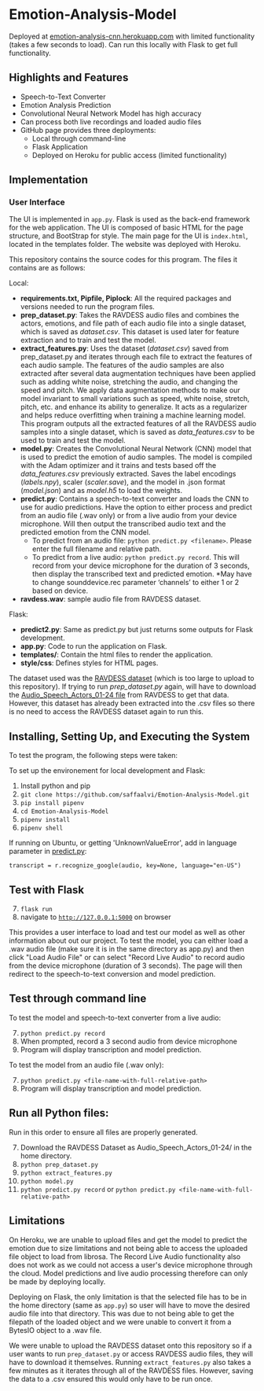 # Emotion-Analysis-Model

Deployed at [emotion-analysis-cnn.herokuapp.com](https://emotion-analysis-cnn.herokuapp.com/) with limited functionality (takes a few seconds to load). Can run this locally with Flask to get full functionality.

## Highlights and Features

- Speech-to-Text Converter
- Emotion Analysis Prediction
- Convolutional Neural Network Model has high accuracy
- Can process both live recordings and loaded audio files
- GitHub page provides three deployments:
  - Local through command-line
  - Flask Application
  - Deployed on Heroku for public access (limited functionality)

## Implementation

### User Interface

The UI is implemented in `app.py`. Flask is used as the back-end framework for the web application. The UI is composed of basic HTML for the page structure, and BootStrap for style. The main page for the UI is `index.html`, located in the templates folder. The website was deployed with Heroku.

This repository contains the source codes for this program. The files it contains are as follows:

Local:
- **requirements.txt, Pipfile, Piplock**: All the required packages and versions needed to run the program files.
- **prep_dataset.py**: Takes the RAVDESS audio files and combines the actors, emotions, and file path of each audio file into a single dataset, which is saved as _dataset.csv_. This dataset is used later for feature extraction and to train and test the model.
- **extract_features.py**: Uses the dataset (_dataset.csv_) saved from prep_dataset.py and iterates through each file to extract the features of each audio sample. The features of the audio samples are also extracted after several data augmentation techniques have been applied such as adding white noise, stretching the audio, and changing the speed and pitch. We apply data augmentation methods to make our model invariant to small variations such as speed, white noise, stretch, pitch, etc. and enhance its ability to generalize. It acts as a regularizer and helps reduce overfitting when training a machine learning model. This program outputs all the extracted features of all the RAVDESS audio samples into a single dataset, which is saved as _data_features.csv_ to be used to train and test the model.
- **model.py**: Creates the Convolutional Neural Network (CNN) model that is used to predict the emotion of audio samples. The model is compiled with the Adam optimizer and it trains and tests based off the _data_features.csv_ previously extracted. Saves the label encodings (_labels.npy_), scaler (_scaler.save_), and the model in .json format (_model.json_) and as _model.h5_ to load the weights. 
- **predict.py**: Contains a speech-to-text converter and loads the CNN to use for audio predictions. Have the option to either process and predict from an audio file (.wav only) or from a live audio from your device microphone. Will then output the transcribed audio text and the predicted emotion from the CNN model.
  - To predict from an audio file: `python predict.py <filename>`. Please enter the full filename and relative path.
  - To predict from a live audio: `python predict.py record`. This will record from your device microphone for the duration of 3 seconds, then display the transcribed text and predicted emotion. *May have to change sounddevice.rec parameter ‘channels’ to either 1 or 2 based on device.
- **ravdess.wav**: sample audio file from RAVDESS dataset.

Flask:
- **predict2.py**: Same as predict.py but just returns some outputs for Flask development.
- **app.py**: Code to run the application on Flask.
- **templates/**: Contain the html files to render the application.
- **style/css**: Defines styles for HTML pages.

The dataset used was the [RAVDESS dataset](https://smartlaboratory.org/ravdess/) (which is too large to upload to this repository). If trying to run _prep_dataset.py_ again, will have to download the [Audio_Speech_Actors_01-24 file](https://zenodo.org/record/1188976#.Yl54V5OZP0o) from RAVDESS to get that data. However, this dataset has already been extracted into the .csv files so there is no need to access the RAVDESS dataset again to run this.

## Installing, Setting Up, and Executing the System

To test the program, the following steps were taken:

To set up the environement for local development and Flask:
1. Install python and pip
2. `git clone https://github.com/saffaalvi/Emotion-Analysis-Model.git`
3. `pip install pipenv`
4. `cd Emotion-Analysis-Model`
5. `pipenv install`
6. `pipenv shell`

If running on Ubuntu, or getting 'UnknownValueError', add in language parameter in [predict.py](https://github.com/saffaalvi/Emotion-Analysis-Model/blob/main/predict.py#L48):

`transcript = r.recognize_google(audio, key=None, language="en-US")`

## Test with Flask
7. `flask run`
8. navigate to [`http://127.0.0.1:5000`](http://127.0.0.1:5000) on browser

This provides a user interface to load and test our model as well as other information about out our project.
To test the model, you can either load a .wav audio file (make sure it is in the same directory as app.py) and then click "Load Audio File" or can select 
"Record Live Audio" to record audio from the device microphone (duration of 3 seconds). The page will then redirect to the speech-to-text conversion and model prediction.

## Test through command line
To test the model and speech-to-text converter from a live audio:

7. `python predict.py record`
8. When prompted, record a 3 second audio from device microphone
9. Program will display transcription and model prediction.

To test the model from an audio file (.wav only):

7. `python predict.py <file-name-with-full-relative-path>`
8. Program will display transcription and model prediction.

## Run all Python files:
Run in this order to ensure all files are properly generated.

7. Download the RAVDESS Dataset as Audio_Speech_Actors_01-24/ in the home directory.
8. `python prep_dataset.py`
9. `python extract_features.py`
10. `python model.py`
11. `python predict.py record` or `python predict.py <file-name-with-full-relative-path>`

## Limitations
On Heroku, we are unable to upload files and get the model to predict the emotion due to size limitations and not being able to access the uploaded file object to load from librosa. The Record Live Audio functionality also does not work as we could not access a user's device microphone through the cloud. Model predictions and live audio processing therefore can only be made by deploying locally.

Deploying on Flask, the only limitation is that the selected file has to be in the home directory (same as `app.py`) so user will have to move the desired audio file into that directory. This was due to not being able to get the filepath of the loaded object and we were unable to convert it from a BytesIO object to a .wav file.

We were unable to upload the RAVDESS dataset onto this repository so if a user wants to run `prep_dataset.py` or access RAVDESS audio files, they will have to download it themselves. Running `extract_features.py` also takes a few minutes as it iterates through all of the RAVDESS files. However, saving the data to a .csv ensured this would only have to be run once.


